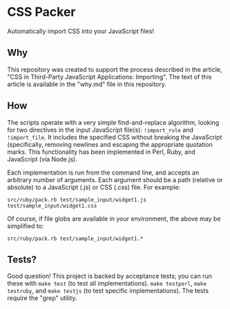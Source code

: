 CSS Packer
==========

Automatically import CSS into your JavaScript files!

Why
---

This repository was created to support the process described in the article, "CSS in Third-Party JavaScript Applications: Importing".
The text of this article is available in the "why.md" file in this repository.

How
---

The scripts operate with a very simple find-and-replace algorithm, looking for two directives in the input JavaScript file(s): `!import_rule` and `!import_file`.
It includes the specified CSS without breaking the JavaScript (specifically, removing newlines and escaping the appropriate quotation marks.
This functionality has been implemented in Perl, Ruby, and JavaScript (via Node.js).

Each implementation is run from the command line, and accepts an arbitrary number of arguments. Each argument should be a path (relative or absolute) to a JavaScript (.js) or CSS (.css) file. For example:

    src/ruby/pack.rb test/sample_input/widget1.js test/sample_input/widget1.css

Of course, if file globs are available in your environment, the above may be simplified to:

    src/ruby/pack.rb test/sample_input/widget1.*

Tests?
------

Good question!
This project is backed by acceptance tests; you can run these with `make test` (to test all implementations). `make testperl`, `make testruby`, and `make testjs` (to test specific implementations).
The tests require the "grep" utility.
